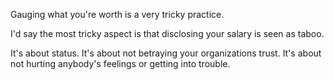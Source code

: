 Gauging what you're worth is a very tricky practice. 

I'd say the most tricky aspect is that disclosing your salary is seen as taboo.

It's about status. It's about not betraying your organizations trust. 
It's about not hurting anybody's feelings or getting into trouble.